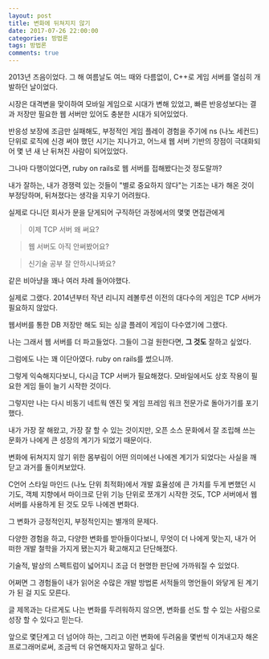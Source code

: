 ```yaml
---
layout: post
title: 변화에 뒤쳐지지 않기
date: 2017-07-26 22:00:00
categories: 방법론
tags: 방법론
comments: true
---
```


2013년 즈음이었다. 그 해 여름날도 여느 때와 다름없이, C++로 게임 서버를 열심히 개발하던 날이었다.

시장은 대격변을 맞이하여 모바일 게임으로 시대가 변해 있었고, 빠른 반응성보다는 결과 저장만 필요한 웹 서버만 있어도 충분한 시대가 되어있었다.

반응성 보장에 조금만 실패해도, 부정적인 게임 플레이 경험을 주기에 ns (나노 세컨드) 단위로 로직에 신경 써야 했던 시기는 지나가고, 어느새 웹 서버 기반의 장점이 극대화되어 몇 년 새 난 뒤쳐진 사람이 되어있었다.

그나마 다행이었다면, ruby on rails로 웹 서버를 접해봤다는것 정도랄까?

내가 잘하는, 내가 경쟁력 있는 것들이 "별로 중요하지 않다"는 기조는 내가 해온 것이 부정당하며, 뒤쳐졌다는 생각을 지우기 어려웠다. 

실제로 다니던 회사가 문을 닫게되어 구직하던 과정에서의 몇몇 면접관에게

>이제 TCP 서버 왜 써요?

>웹 서버도 아직 안써봤어요? 

>신기술 공부 잘 안하시나봐요?

같은 비아냥을 꽤나 여러 차례 들어야했다.


실제로 그랬다. 2014년부터 작년 리니지 레볼루션 이전의 대다수의 게임은 TCP 서버가 필요하지 않았다.

웹서버를 통한 DB 저장만 해도 되는 싱글 플레이 게임이 다수였기에 그랬다.

나는 그래서 웹 서버를 더 파고들었다.
그들이 그걸 원한다면, **그 것도** 잘하고 싶었다.

그럼에도 나는 꽤 이단아였다. ruby on rails를 썼으니까.

그렇게 익숙해지다보니, 다시금 TCP 서버가 필요해졌다.
모바일에서도 상호 작용이 필요한 게임 들이 늘기 시작한 것이다.

그렇지만 나는 다시 비동기 네트웍 엔진 및 게임 프레임 워크 전문가로 돌아가기를 포기했다.

내가 가장 잘 해왔고, 가장 잘 할 수 있는 것이지만, 오픈 소스 문화에서 잘 조립해 쓰는 문화가 나에게 큰 성장의 계기가 되었기 때문이다.

변화에 뒤쳐지지 않기 위한 몸부림이 어떤 의미에선 나에겐 계기가 되었다는 사실을 깨닫고 과거를 돌이켜보았다.

C언어 스타일 마인드 (나노 단위 최적화)에서 개발 효율성에 큰 가치를 두게 변했던 시기도, 객체 지향에서 마이크로 단위 기능 단위로 쪼개기 시작한 것도, TCP 서버에서 웹 서버를 사용하게 된 것도 모두 나에겐 변화다.

그 변화가 긍정적인지, 부정적인지는 별개의 문제다.

다양한 경험을 하고, 다양한 변화를 받아들이다보니, 무엇이 더 나에게 맞는지, 내가 어떠한 개발 철학을 가지게 됐는지가 확고해지고 단단해졌다.

기술적, 발상의 스펙트럼이 넓어지니 조금 더 현명한 판단에 가까워질 수 있었다.

어쩌면 그 경험들이 내가 읽어온 수많은 개발 방법론 서적들의 명언들이 와닿게 된 계기가 된 걸 지도 모른다.

글 제목과는 다르게도 나는 변화를 두려워하지 않으면, 변화를 선도 할 수 있는 사람으로 성장 할 수 있다고 믿는다.

앞으로 몇단계고 더 넘어야 하는, 그리고 이런 변화에 두려움을 몇번씩 이겨내고자 해온 프로그래머로써, 조금씩 더 유연해지자고 말하고 싶다.